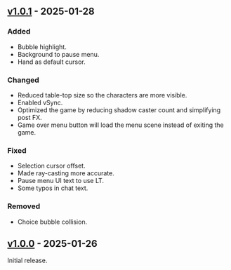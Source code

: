 ## [v1.0.1](https://github.com/Edvinas01/ggj-2025/compare/v1.0.0...v1.0.1) - 2025-01-28

### Added

- Bubble highlight.
- Background to pause menu.
- Hand as default cursor.

### Changed

- Reduced table-top size so the characters are more visible.
- Enabled vSync.
- Optimized the game by reducing shadow caster count and simplifying post FX.
- Game over menu button will load the menu scene instead of exiting the game.

### Fixed

- Selection cursor offset.
- Made ray-casting more accurate.
- Pause menu UI text to use LT.
- Some typos in chat text.

### Removed

- Choice bubble collision.

## [v1.0.0](https://github.com/Edvinas01/ggj-2025/compare/v0.0.1) - 2025-01-26

Initial release.
